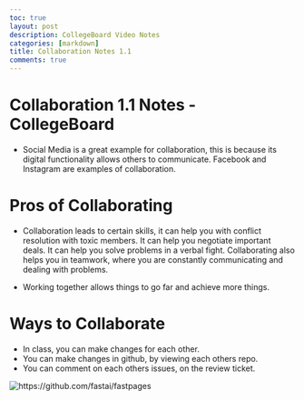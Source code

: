 ```yaml
---
toc: true
layout: post
description: CollegeBoard Video Notes
categories: [markdown]
title: Collaboration Notes 1.1
comments: true
---
```


# Collaboration 1.1 Notes - CollegeBoard

- Social Media is a great example for collaboration, this is because its digital functionality allows others to communicate. Facebook and Instagram are examples of collaboration. 

# Pros of Collaborating 
- Collaboration leads to certain skills, it can help you with conflict resolution with toxic members. It can help you negotiate important deals. It can help you solve problems in a verbal fight. Collaborating also helps you in teamwork, where you are constantly communicating and dealing with problems. 

- Working together allows things to go far and achieve more things.

# Ways to Collaborate
- In class, you can make changes for each other.
- You can make changes in github, by viewing each others repo. 
- You can comment on each others issues, on the review ticket. 

![]({{site.baseurl}}/images/CollabQUIZ.png "https://github.com/fastai/fastpages")